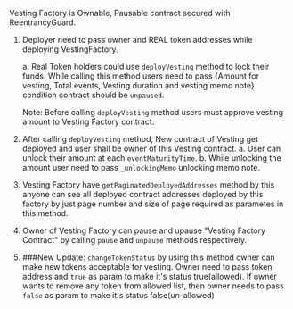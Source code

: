 Vesting Factory is Ownable, Pausable contract secured with ReentrancyGuard.

1. Deployer need to pass owner and REAL token addresses while deploying VestingFactory.

   a. Real Token holders could use `deployVesting` method to lock their funds. While calling this method users need to pass {Amount for vesting, Total events, Vesting duration and vesting memo note} condition contract should be `unpaused`.

   Note: Before calling `deployVesting` method users must approve vesting amount to Vesting Factory contract.

2. After calling `deployVesting` method, New contract of Vesting get deployed and user shall be owner of this Vesting contract.
   a. User can unlock their amount at each `eventMaturityTime`.
   b. While unlocking the amount user need to pass `_unlockingMemo` unlocking memo note.

3. Vesting Factory have `getPaginatedDeployedAddresses` method by this anyone can see all deployed contract addresses deployed by this factory by just page number and size of page required as parametes in this method.

4. Owner of Vesting Factory can pause and upause "Vesting Factory Contract" by calling `pause` and `unpause` methods respectively.

5. ###New Update: `changeTokenStatus` by using this method owner can make new tokens acceptable for vesting. Owner need to pass token address and `true` as param to make it's status true(allowed).
   If owner wants to remove any token from allowed list, then owner needs to pass `false` as param to make it's status false(un-allowed)
